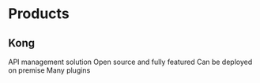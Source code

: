 # Products

## Kong
API management solution
Open source and fully featured
Can be deployed on premise
Many plugins
